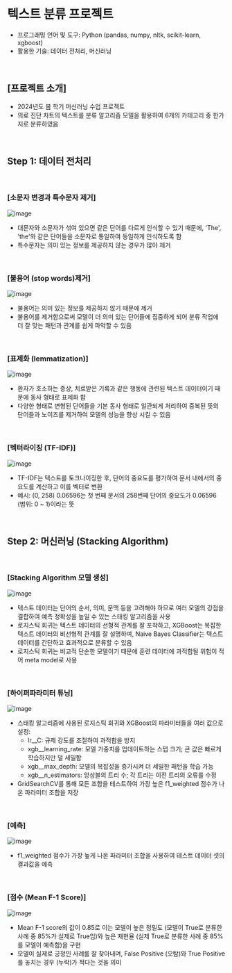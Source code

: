 # 텍스트 분류 프로젝트 
* 프로그래밍 언어 및 도구: Python (pandas, numpy, nltk, scikit-learn, xgboost)
* 활용한 기술: 데이터 전처리, 머신러닝

<br/>

## [프로젝트 소개]
* 2024년도 봄 학기 머신러닝 수업 프로젝트
* 의료 진단 차트의 텍스트를 분류 알고리즘 모델을 활용하여 6개의 카테고리 중 한가지로 분류하였음

<br/>

## Step 1: 데이터 전처리

<br/>

### [소문자 변경과 특수문자 제거]
![image](https://github.com/YounseoKim62/Data-Analysis-Projects-KR/assets/161654460/e2cde325-479a-4aa1-a969-a9c666cb9a21)

* 대문자와 소문자가 섞여 있으면 같은 단어를 다르게 인식할 수 있기 때문에, 'The', 'the'와 같은 단어들을 소문자로 통일하여 동일하게 인식하도록 함
* 특수문자는 의미 있는 정보를 제공하지 않는 경우가 많아 제거

<br/>

### [불용어 (stop words)제거]
![image](https://github.com/YounseoKim62/Data-Analysis-Projects-KR/assets/161654460/ecb835d1-596a-4bca-afab-364a5c8d9d3a)

* 불용어는 의미 있는 정보를 제공하지 않기 때문에 제거
* 불용어를 제거함으로써 모델이 더 의미 있는 단어들에 집중하게 되어 분류 작업에 더 잘 맞는 패턴과 관계를 쉽게 파악할 수 있음

<br/>

### [표제화 (lemmatization)]
![image](https://github.com/YounseoKim62/Data-Analysis-Projects-KR/assets/161654460/602f1bc9-3d0c-4390-b140-d97e8cb41e66)

* 환자가 호소하는 증상, 치료받은 기록과 같은 행동에 관련된 텍스트 데이터이기 때문에 동사 형태로 표제화 함
* 다양한 형태로 변형된 단어들을 기본 동사 형태로 일관되게 처리하여 중복된 뜻의 단어들과 노이즈를 제거하여 모델의 성능을 향상 시킬 수 있음

<br/>

### [벡터라이징 (TF-IDF)]
![image](https://github.com/YounseoKim62/Data-Analysis-Projects-KR/assets/161654460/96e79673-224e-4747-8648-070e4973d3bd)

* TF-IDF는 텍스트를 토크나이징한 후, 단어의 중요도를 평가하여 문서 내에서의 중요도를 계산하고 이를 벡터로 변환
* 예시: (0, 258) 0.06596는 첫 번째 문서의 258번째 단어의 중요도가 0.06596 (범위: 0 ~ 1)이라는 뜻

<br/>

## Step 2: 머신러닝 (Stacking Algorithm)

<br/>

### [Stacking Algorithm 모델 생성]
![image](https://github.com/YounseoKim62/Data-Analysis-Projects-KR/assets/161654460/0f706a78-83f2-4e05-a41c-1c091b13006f)

* 텍스트 데이터는 단어의 순서, 의미, 문맥 등을 고려해야 하므로 여러 모델의 강점을 결합하여 예측 정확성을 높일 수 있는 스태킹 알고리즘을 사용
* 로지스틱 회귀는 텍스트 데이터의 선형적 관계를 잘 포착하고, XGBoost는 복잡한 텍스트 데이터의 비선형적 관계를 잘 설명하며, Naive Bayes Classifier는 텍스트 데이터를 간단하고 효과적으로 분류할 수 있음
* 로지스틱 회귀는 비교적 단순한 모델이기 때문에 훈련 데이터에 과적합될 위험이 적어 meta model로 사용

<br/>

### [하이퍼파라미터 튜닝]
![image](https://github.com/YounseoKim62/Data-Analysis-Projects-KR/assets/161654460/36c1f4cc-7a64-496c-8b13-b884705f2966)

* 스태킹 알고리즘에 사용된 로지스틱 회귀와 XGBoost의 파라미터들을 여러 값으로 설정:
  * lr__C: 규제 강도를 조절하여 과적합을 방지
  * xgb__learning_rate: 모델 가중치를 업데이트하는 스텝 크기; 큰 값은 빠르게 학습하지만 덜 세밀함
  * xgb__max_depth: 모델의 복잡성을 증가시켜 더 세밀한 패턴을 학습 가능
  * xgb__n_estimators: 앙상블의 트리 수; 각 트리는 이전 트리의 오류를 수정
* GridSearchCV를 통해 모든 조합을 테스트하여 가장 높은 f1_weighted 점수가 나온 파라미터 조합을 저장

<br/>

### [예측]
![image](https://github.com/YounseoKim62/Data-Analysis-Projects-KR/assets/161654460/571ce30f-672d-47f8-a303-129db0c503c3)

* f1_weighted 점수가 가장 높게 나온 파라미터 조합을 사용하여 테스트 데이터 셋의 결과값을 예측

<br/>

### [점수 (Mean F-1 Score)]
![image](https://github.com/YounseoKim62/Data-Analysis-Projects-KR/assets/161654460/d3c79428-4cdb-4e0b-968d-a0921437d019)

* Mean F-1 score의 값이 0.85로 이는 모델이 높은 정밀도 (모델이 True로 분류한 사례 중 85%가 실제로 True임)와 높은 재현율 (실제 True로 분류한 사례 중 85%를 모델이 예측함)을 구현
* 모델이 실제로 긍정인 사례를 잘 찾아내며, False Positive (오탐)와 True Positive를 놓치는 경우 (누락)가 적다는 것을 의미

